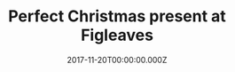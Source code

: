 ---
campaign-uuid: "c-9259b8be-e7f3-4621-b3ac-dbca4443b9e5"
type: "Offer"
category: "Fashion"
date: "2017-11-20T00:00:00.000Z"
end-date: "2017-12-25T00:00:00.000Z"
disable-form: false
is_promoted: false
has_entry_page: false
title: "Perfect Christmas present at Figleaves"
competition-description: "<p>Discover the latest promotion of Figleaves, the home\
  \ of Luxury Lingerie, Swimwear and many more. At Figleaves, they aim to deliver\
  \ the best possible lingerie, swimwear and other accessories, depending on your\
  \ tastes and on your way to dress. Check it out now, and you could find the perfect\
  \ present for your loved ones this Christmas.</p>\n"
banner-img: "figleaves-xmas_image.png"
logo-left-href: "https://www.figleaves.com/uk/"
logo-left-image: "figleaves-logo.svg"
logo-left-title: "Figleaves"
has-winner: false
country-restrictions:
- "GB"
---